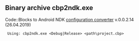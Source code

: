 
## Binary archive cbp2ndk.exe

Code::Blocks to Android NDK [configuration converter]() v.0.0.2.14 (26.04.2019)

     Using: cbp2ndk.exe <Debug|Release> <path\project.cbp>
